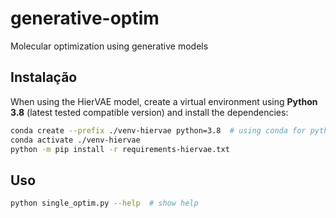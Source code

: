 # generative-optim
Molecular optimization using generative models

## Instalação
When using the HierVAE model, create a virtual environment using **Python 3.8** (latest tested compatible version) and install the dependencies:

```bash
conda create --prefix ./venv-hiervae python=3.8  # using conda for python 3.8
conda activate ./venv-hiervae
python -m pip install -r requirements-hiervae.txt
```

## Uso
```bash
python single_optim.py --help  # show help
```


